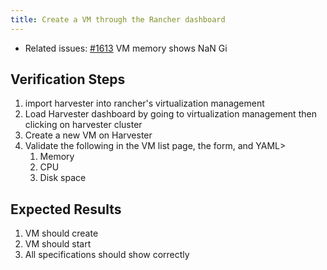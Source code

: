 ```yaml
---
title: Create a VM through the Rancher dashboard
---
```


* Related issues: [#1613](https://github.com/harvester/harvester/issues/1613) VM memory shows NaN Gi

## Verification Steps
1. import harvester into rancher's virtualization management
1. Load Harvester dashboard by going to virtualization management then clicking on harvester cluster
1. Create a new VM on Harvester
1. Validate the following in the VM list page, the form, and YAML>
    1. Memory
    1. CPU
    1. Disk space

## Expected Results
1. VM should create
1. VM should start
1. All specifications should show correctly